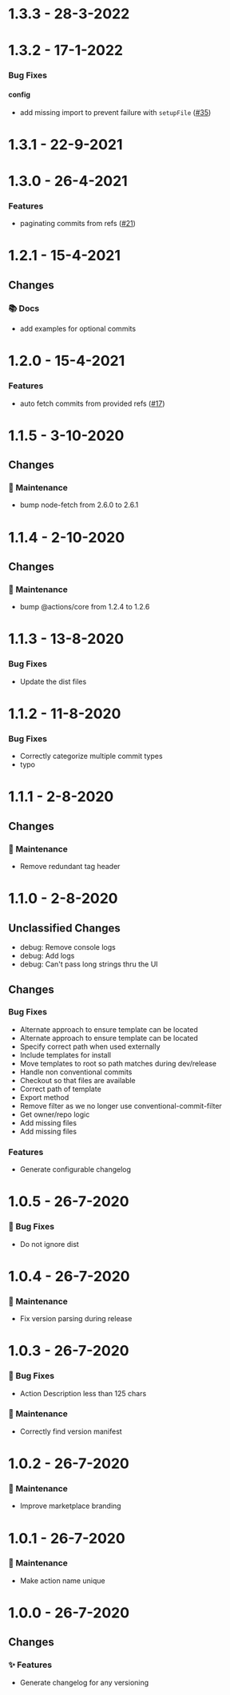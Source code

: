 # 1.3.3 - 28-3-2022

# 1.3.2 - 17-1-2022
### Bug Fixes
    
#### config
    
- add missing import to prevent failure with `setupFile` ([#35](https://github.com/mrchief/universal-changelog-action/issues35))



# 1.3.1 - 22-9-2021

# 1.3.0 - 26-4-2021
### Features
    
- paginating commits from refs ([#21](https://github.com/mrchief/universal-changelog-action/issues21))

# 1.2.1 - 15-4-2021

## Changes

### 📚 Docs
 - add examples for optional commits 

# 1.2.0 - 15-4-2021
### Features
    
- auto fetch commits from provided refs ([#17](https://github.com/mrchief/universal-changelog-action/issues17))

# 1.1.5 - 3-10-2020

## Changes

### 🧰 Maintenance
 - bump node-fetch from 2.6.0 to 2.6.1
 
# 1.1.4 - 2-10-2020

## Changes

### 🧰 Maintenance
 - bump @actions/core from 1.2.4 to 1.2.6 
 
# 1.1.3 - 13-8-2020
### Bug Fixes
    
- Update the dist files

# 1.1.2 - 11-8-2020
### Bug Fixes
    
- Correctly categorize multiple commit types
- typo

# 1.1.1 - 2-8-2020

## Changes

### 🧰 Maintenance
 - Remove redundant tag header

# 1.1.0 - 2-8-2020

## Unclassified Changes

- debug: Remove console logs
- debug: Add logs
- debug: Can't pass long strings thru the UI

## Changes

### Bug Fixes
    
- Alternate approach to ensure template can be located
- Alternate approach to ensure template can be located
- Specify correct path when used externally
- Include templates for install
- Move templates to root so path matches during dev/release
- Handle non conventional commits
- Checkout so that files are available
- Correct path of template
- Export method
- Remove filter as we no longer use conventional-commit-filter
- Get owner/repo logic
- Add missing files
- Add missing files
### Features
    
- Generate configurable changelog

# 1.0.5 - 26-7-2020
### 🐛 Bug Fixes
    
- Do not ignore dist

# 1.0.4 - 26-7-2020

### 🧰 Maintenance

- Fix version parsing during release

# 1.0.3 - 26-7-2020

### 🐛 Bug Fixes

- Action Description less than 125 chars

### 🧰 Maintenance

- Correctly find version manifest

# 1.0.2 - 26-7-2020

### 🧰 Maintenance

- Improve marketplace branding

# 1.0.1 - 26-7-2020

### 🧰 Maintenance

- Make action name unique

# 1.0.0 - 26-7-2020

## Changes

### ✨ Features

- Generate changelog for any versioning
